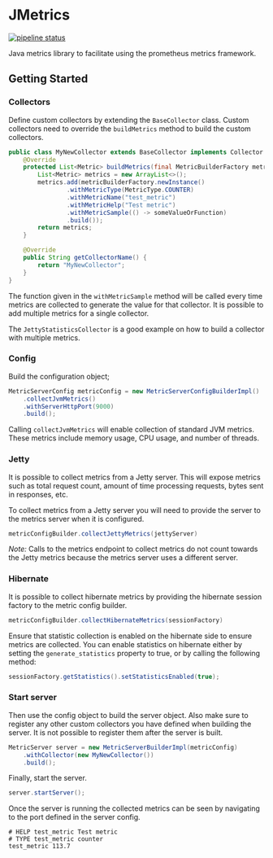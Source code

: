 # JMetrics

[![pipeline status](https://gitlab.com/java.libraries/jmetrics/badges/master/pipeline.svg)](https://gitlab.com/java.libraries/jmetrics/commits/master)

Java metrics library to facilitate using the prometheus metrics framework.

## Getting Started

### Collectors

Define custom collectors by extending the `BaseCollector` class.
Custom collectors need to override the `buildMetrics` method to build the custom collectors.

```java
public class MyNewCollector extends BaseCollector implements Collector {
    @Override
    protected List<Metric> buildMetrics(final MetricBuilderFactory metricBuilderFactory) {
        List<Metric> metrics = new ArrayList<>();
        metrics.add(metricBuilderFactory.newInstance()
                .withMetricType(MetricType.COUNTER)
                .withMetricName("test_metric")
                .withMetricHelp("Test metric")
                .withMetricSample(() -> someValueOrFunction)
                .build());
        return metrics;
    }

    @Override
    public String getCollectorName() {
        return "MyNewCollector";
    }
}
```

The function given in the `withMetricSample` method will be called every time metrics are collected to generate the value for that collector.
It is possible to add multiple metrics for a single collector.

The `JettyStatisticsCollector` is a good example on how to build a collector with multiple metrics.

### Config

Build the configuration object;

```java
MetricServerConfig metricConfig = new MetricServerConfigBuilderImpl()
    .collectJvmMetrics()
    .withServerHttpPort(9000)
    .build();
```

Calling `collectJvmMetrics` will enable collection of standard JVM metrics. These metrics include memory usage, CPU usage, and number of threads. 

### Jetty

It is possible to collect metrics from a Jetty server. This will expose metrics such as total request count, amount of time processing
requests, bytes sent in responses, etc.

To collect metrics from a Jetty server you will need to provide the server to the metrics server when it is configured.

```java
metricConfigBuilder.collectJettyMetrics(jettyServer)
```

*Note:* Calls to the metrics endpoint to collect metrics do not count towards the Jetty metrics because the metrics server uses a different server.

### Hibernate

It is possible to collect hibernate metrics by providing the hibernate session factory to the metric config builder.


```java
metricConfigBuilder.collectHibernateMetrics(sessionFactory)
```

Ensure that statistic collection is enabled on the hibernate side to ensure metrics are collected.
You can enable statistics on hibernate either by setting the `generate_statistics` property to true, or by calling the following method:

```java
sessionFactory.getStatistics().setStatisticsEnabled(true);
```

### Start server

Then use the config object to build the server object. Also make sure to register any other custom collectors you have
defined when building the server. It is not possible to register them after the server is built.

```java
MetricServer server = new MetricServerBuilderImpl(metricConfig)
    .withCollector(new MyNewCollector())
    .build();
```

Finally, start the server.

```java
server.startServer();
```

Once the server is running the collected metrics can be seen by navigating to the port defined in the server config.

```
# HELP test_metric Test metric
# TYPE test_metric counter
test_metric 113.7
```
